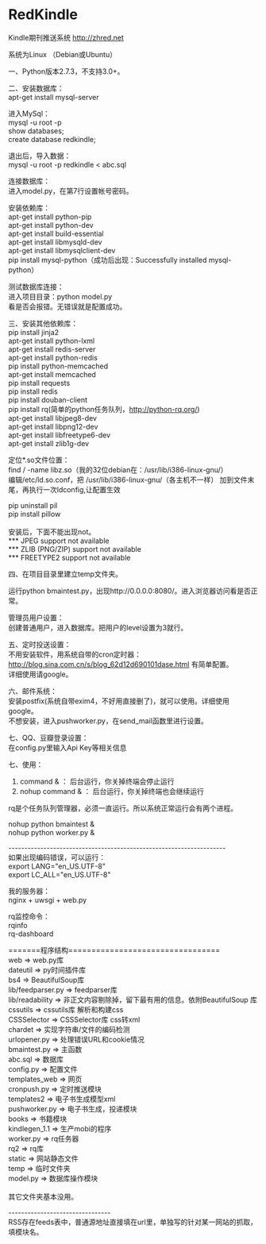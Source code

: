RedKindle
================================

Kindle期刊推送系统
http://zhred.net

系统为Linux （Debian或Ubuntu）


一、Python版本2.7.3，不支持3.0+。


二、安装数据库：<br/>
apt-get install mysql-server<br/>

进入MySql：<br/>
mysql -u root -p<br/>
show databases;<br/>
create database redkindle;<br/>

退出后，导入数据：<br/>
mysql -u root -p redkindle < abc.sql<br/>

连接数据库：<br/>
进入model.py，在第7行设置帐号密码。<br/>


安装依赖库：<br/>
apt-get install python-pip<br/>
apt-get install python-dev<br/>
apt-get install build-essential<br/>
apt-get install libmysqld-dev<br/>
apt-get install libmysqlclient-dev<br/>
pip install mysql-python（成功后出现：Successfully installed mysql-python）<br/>


测试数据库连接：<br/>
进入项目目录：python model.py<br/>
看是否会报错。无错误就是配置成功。<br/>


三、安装其他依赖库：<br/>
pip install jinja2<br/>
apt-get install python-lxml<br/>
apt-get install redis-server<br/>
apt-get install python-redis<br/>
pip install python-memcached<br/>
apt-get install memcached<br/>
pip install requests<br/>
pip install redis<br/>
pip install douban-client<br/>
pip install rq(简单的python任务队列，http://python-rq.org/)<br/>
apt-get install libjpeg8-dev<br/>
apt-get install libpng12-dev<br/>
apt-get install libfreetype6-dev<br/>
apt-get install zlib1g-dev<br/>

定位*.so文件位置：<br/>
find / -name libz.so（我的32位debian在：/usr/lib/i386-linux-gnu/）<br/>
编辑/etc/ld.so.conf，把 /usr/lib/i386-linux-gnu/（各主机不一样） 加到文件末尾，再执行一次ldconfig,让配置生效<br/>

pip uninstall pil<br/>
pip install pillow<br/>
<br/>
安装后，下面不能出现not。<br/>
*** JPEG support not available<br/>
*** ZLIB (PNG/ZIP) support not available<br/>
*** FREETYPE2 support not available<br/>



四、在项目目录里建立temp文件夹。<br/>

运行python bmaintest.py，出现http://0.0.0.0:8080/。进入浏览器访问看是否正常。<br/>

管理员用户设置：<br/>
创建普通用户，进入数据库。把用户的level设置为3就行。<br/>



五、定时投送设置：<br/>
不用安装软件，用系统自带的cron定时器：<br/>
http://blog.sina.com.cn/s/blog_62d12d690101dase.html 有简单配置。<br/>
详细使用请google。<br/>

六、邮件系统：<br/>
安装postfix(系统自带exim4，不好用直接删了)，就可以使用。详细使用google。<br/>
不想安装，进入pushworker.py，在send_mail函数里进行设置。<br/>

七、QQ、豆瓣登录设置：<br/>
在config.py里输入Api Key等相关信息<br/>

七、使用：<br/>
1. command & ： 后台运行，你关掉终端会停止运行<br/>
2. nohup command & ： 后台运行，你关掉终端也会继续运行<br/>

rq是个任务队列管理器，必须一直运行。所以系统正常运行会有两个进程。<br/>

nohup python bmaintest &<br/>
nohup python worker.py &<br/>


--------------------------------------------------------------------<br/>
如果出现编码错误，可以运行：<br/>
	export LANG="en_US.UTF-8"<br/>
	export LC_ALL="en_US.UTF-8"<br/>

我的服务器：<br/>
	nginx + uwsgi + web.py<br/>

rq监控命令：<br/>
	rqinfo<br/>
	rq-dashboard<br/>


=======程序结构=================================<br/>
web => web.py库<br/>
dateutil => py时间插件库<br/>
bs4 => BeautifulSoup库<br/>
lib/feedparser.py => feedparser库<br/>
lib/readability => 非正文内容剔除掉，留下最有用的信息。依附BeautifulSoup    库<br/>
cssutils => cssutils库 解析和构建css<br/>
CSSSelector => CSSSelector库 css转xml<br/>
chardet => 实现字符串/文件的编码检测<br/>
urlopener.py => 处理错误URL和cookie情况<br/>
bmaintest.py => 主函数<br/>
abc.sql => 数据库<br/>
config.py => 配置文件<br/>
templates_web => 网页<br/>
cronpush.py => 定时推送模块<br/>
templates2 => 电子书生成模型xml<br/>
pushworker.py => 电子书生成，投递模块<br/>
books => 书籍模块<br/>
kindlegen_1.1 => 生产mobi的程序<br/>
worker.py => rq任务器<br/>
rq2 => rq库<br/>
static => 网站静态文件<br/>
temp => 临时文件夹<br/>
model.py => 数据库操作模块<br/>
<br/>
其它文件夹基本没用。<br/>


--------------------------------<br/>
RSS存在feeds表中，普通源地址直接填在url里，单独写的针对某一网站的抓取，填模块名。<br/>


